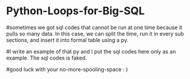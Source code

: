 # Python-Loops-for-Big-SQL

#sometimes we got sql codes that cannot be run at one time because it pulls so many data. In this case, we can split the time, run it in every sub sections, and insert it into formal table using a py.

#I write an example of that py and I put the sql codes here only as an example. The sql codes is faked.

#good luck with your no-more-spooling-space : )
